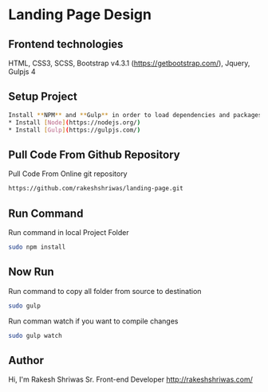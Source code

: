 # Landing Page Design

## Frontend technologies

HTML, CSS3, SCSS, Bootstrap v4.3.1 (https://getbootstrap.com/), Jquery, Gulpjs 4

## Setup Project

```bash
Install **NPM** and **Gulp** in order to load dependencies and packages globally.
* Install [Node](https://nodejs.org/)
* Install [Gulp](https://gulpjs.com/)
```
## Pull Code From Github Repository
Pull Code From Online git repository
```bash
https://github.com/rakeshshriwas/landing-page.git
```

## Run Command
Run command in local Project Folder

```bash
sudo npm install
```
## Now Run
Run command to copy all folder from source to destination

```bash
sudo gulp
```
Run comman watch if you want to compile changes
```bash
sudo gulp watch
```

## Author
Hi, I'm
Rakesh Shriwas
Sr. Front-end Developer
http://rakeshshriwas.com/

